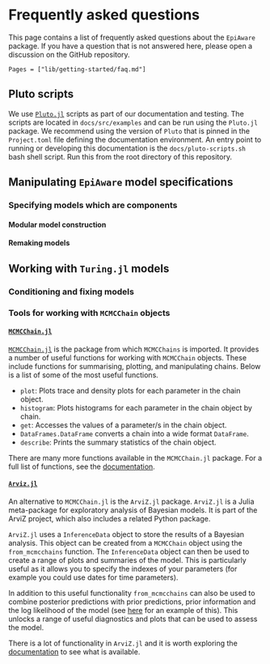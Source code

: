 # Frequently asked questions

This page contains a list of frequently asked questions about the `EpiAware` package. If you have a question that is not answered here, please open a discussion on the GitHub repository.

```@contents
Pages = ["lib/getting-started/faq.md"]
```

## Pluto scripts

We use [`Pluto.jl`](https://plutojl.org/) scripts as part of our documentation and testing. The scripts are located in `docs/src/examples` and can be run using the `Pluto.jl` package.
We recommend using the version of `Pluto` that is pinned in the `Project.toml` file defining the documentation environment.
An entry point to running or developing this documentation is the `docs/pluto-scripts.sh` bash shell script. Run this from the root directory of this repository.

## Manipulating `EpiAware` model specifications

### Specifying models which are components

#### Modular model construction

#### Remaking models

## Working with `Turing.jl` models

### Conditioning and fixing models

### Tools for working with `MCMCChain` objects

#### [`MCMCChain.jl`](https://turinglang.org/MCMCChains.jl/stable/)

[`MCMCChain.jl`](https://turinglang.org/MCMCChains.jl/stable/) is the package from which `MCMCChains` is imported. It provides a number of useful functions for working with `MCMCChain` objects. These include functions for summarising, plotting, and manipulating chains. Below is a list of some of the most useful functions.

- `plot`: Plots trace  and density plots for each parameter in the chain object.
- `histogram`: Plots histograms for each parameter in the chain object by chain.
- `get`: Accesses the values of a parameter/s in the chain object.
- `DataFrames.DataFrame` converts a chain into a wide format `DataFrame`.
- `describe`: Prints the summary statistics of the chain object.

There are many more functions available in the `MCMCChain.jl` package. For a full list of functions, see the [documentation](https://turinglang.org/MCMCChains.jl/stable/).

#### [`Arviz.jl`](https://julia.arviz.org/ArviZ/stable/)

An alternative to `MCMCChain.jl` is the `ArviZ.jl` package. `ArviZ.jl` is a Julia meta-package for exploratory analysis of Bayesian models. It is part of the ArviZ project, which also includes a related Python package.

`ArviZ.jl` uses a `InferenceData` object to store the results of a Bayesian analysis. This object can be created from a `MCMCChain` object using the `from_mcmcchains` function.
The `InferenceData` object can then be used to create a range of plots and summaries of the model.
This is particularly useful as it allows you to specify the indexes of your parameters (for example you could use dates for time parameters).

In addition to this useful functionality `from_mcmcchains` can also be used to combine posterior predictions with prior predictions, prior information and the log likelihood of the model (see [here](https://julia.arviz.org/ArviZ/stable/quickstart/) for an example of this).
This unlocks a range of useful diagnostics and plots that can be used to assess the model.

There is a lot of functionality in `ArviZ.jl` and it is worth exploring the [documentation](https://julia.arviz.org/ArviZ/stable/) to see what is available.
